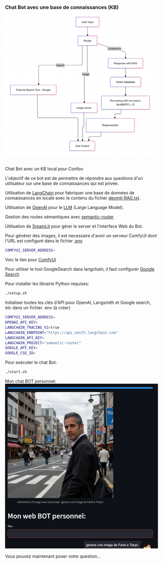 ### Chat Bot avec une base de connaissances (KB)


![architecture-kb](images/archi.png)

<br>
Chat Bot avec un KB local pour Confoo

L'objectif de ce bot est de permettre de répondre aux questions d'un utilisateur sur une base de connaissances qui est privée.


Utilisation de [LangChain](https://langchain.readthedocs.io/en/latest/index.html) pour fabriquer une base de données de connaissances en locale avec le contenu du fichier [devmtl-RAG.txt](data/devmtl-RAG.txt).

Utilisation de [OpenAI](https://platform.openai.com/docs/introduction) pour le [LLM](https://www.mlq.ai/what-is-a-large-language-model-llm/) (Large Language Model).

Gestion des routes sémantiques avec [semantic-router](https://github.com/aurelio-labs/semantic-router)

Utilisation de [SreamLit](https://docs.streamlit.io/) pour gérer le server et l'interface Web du Bot.

Pour générer des images, il est necessaire d'avoir un serveur ComfyUI dont l'URL est configuré dans le fichier [.env](.env)
```sh
COMFYUI_SERVER_ADDRESS=
```

Voic le lien pour [ComfyUI](https://github.com/comfyanonymous/ComfyUI)

Pour utiliser le tool GoogleSearch dans langchain, il faut configurer [Google Search](https://python.langchain.com/docs/integrations/tools/google_search/)


Pour installer les librairie Python requises:

```sh
./setup.sh
```

Initialiser toutes les clés d'API pour OpenAI, Langsmith et Google search, etc dans un fichier .env (à créer)
```sh
COMFYUI_SERVER_ADDRESS=
OPENAI_API_KEY=
LANGCHAIN_TRACING_V2=true
LANGCHAIN_ENDPOINT="https://api.smith.langchain.com"
LANGCHAIN_API_KEY=
LANGCHAIN_PROJECT="semantic-router"
GOOGLE_API_KEY=
GOOGLE_CSE_ID=
```

Pour exécuter le chat Bot:
```sh
./start.sh
```

Mon chat BOT personnel:
![bot-kb](images/bot-kb.png)

Vous pouvez maintenant poser votre question...
